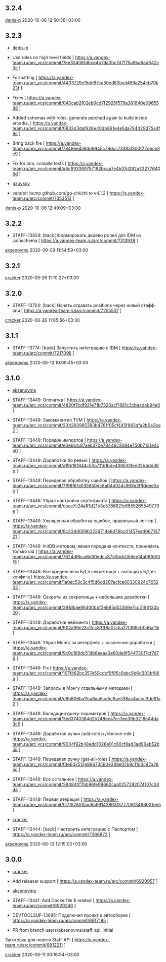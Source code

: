 3.2.4
-----

[denis-p](http://staff/denis-p) 2020-10-06 12:50:36+03:00

3.2.3
-----

* [denis-p](http://staff/denis-p)

 * Use roles on high level fields                                             [ https://a.yandex-team.ru/arc_vcs/commit/7ee334081dbce4b7da0bc7d7175a9ba6ad642c0c ]
 * Formatting                                                                 [ https://a.yandex-team.ru/arc_vcs/commit/4433729e15dd67ca50ed83bed459a254cb70b23f ]
 * Fixes                                                                      [ https://a.yandex-team.ru/arc_vcs/commit/040cab2f02eb0cd7f2926f579a381640e0965588 ]
 * Added schemas with roles, generate patched again to build inside arcadia,  [ https://a.yandex-team.ru/arc_vcs/commit/0833d3daf626e40db891e4e5da794429d75a4f8c ]
 * Bring back file                                                            [ https://a.yandex-team.ru/arc_vcs/commit/7849ee4593d9945c79dcc7338a1300f72dece3e9 ]
 * Fix for idm, compile tests                                                 [ https://a.yandex-team.ru/arc_vcs/commit/a4c993389757182bcaa7e4b07d282a332776408d ]

* [gzuykov](http://staff/gzuykov)

 * vendor: bump github.com/go-chi/chi to v4.1.2  [ https://a.yandex-team.ru/arc/commit/7353513 ]

[denis-p](http://staff/denis-p) 2020-10-06 12:49:09+03:00

3.2.2
-----
 * STAFF-13824: [back] Формировать дерево ролей для IDM из jsonschema                               [ https://a.yandex-team.ru/arc/commit/7313938 ]

[aksenovma](http://staff/aksenovma) 2020-09-09 11:54:59+03:00

3.2.1
-----

[cracker](http://staff/cracker) 2020-08-26 11:10:27+03:00

3.2.0
-----
 * STAFF-13704: [back] Начать отдавать positions через новый стафф-апи  [ https://a.yandex-team.ru/arc/commit/7255537 ]

[cracker](http://staff/cracker) 2020-08-26 11:05:56+03:00

3.1.1
-----
 * STAFF-13774: [back] Запустить интеграцию с IDM  [ https://a.yandex-team.ru/arc/commit/7217098 ]

[aksenovma](http://staff/aksenovma) 2020-08-13 10:09:45+03:00

3.1.0
-----

* [aksenovma](http://staff/aksenovma)

 * STAFF-13449: Опечатка                                                        [ https://a.yandex-team.ru/arc_vcs/commit/4820f7cdf921e71b7326acf1881c3cbeadab94e0 ]
 * STAFF-13449: Закомментил TVM                                                 [ https://a.yandex-team.ru/arc_vcs/commit/234290985383b4761f05cf445f883dfa2b0e2be7 ]
 * STAFF-13449: Порядок импортов                                                [ https://a.yandex-team.ru/arc_vcs/commit/e0e6b1c87aeb370e7844923094e750b7131e4cb0 ]
 * STAFF-13449: Доработки по ревью                                              [ https://a.yandex-team.ru/arc_vcs/commit/a19b181844c50a711b1bde438533fee32b4ddd8b ]
 * STAFF-13449: Переделал обработку ошибок                                      [ https://a.yandex-team.ru/arc_vcs/commit/7f98f61e035850dc8a04d024c908e2fffddee3ab ]
 * STAFF-13449: Убрал настройки сертификата                                     [ https://a.yandex-team.ru/arc_vcs/commit/cbae7c24a1f1d21b3e5786821c6855265549779e ]
 * STAFF-13449: Улучшенная обработка ошибок, правильный логгер                  [ https://a.yandex-team.ru/arc_vcs/commit/8c434d009b2226714e8d79bc01457ea466714721 ]
 * STAFF-13449: InitDB методом, явная передача контекста, принимать только uid  [ https://a.yandex-team.ru/arc_vcs/commit/7624d9bca8d30edcc8753bdc056ee14a08f630f8 ]
 * STAFF-13449: Все креденшелы БД в секретнице + вытащить БД из конфига         [ https://a.yandex-team.ru/arc_vcs/commit/1a0ec53c3c4f5d6dd207ecfce60330924c765202 ]
 * STAFF-13449: Секреты из секретницы + небольшие доработки                     [ https://a.yandex-team.ru/arc_vcs/commit/391dbae86400bbf3eb95d52269e7cc5196130b20 ]
 * STAFF-13449: Доработки нейминга                                              [ https://a.yandex-team.ru/arc_vcs/commit/902a99e23c1fcc83ff8a07c5a27f369c00d6af1b ]
 * STAFF-13449: Убрал Монгу за интерфейс + различные доработки                  [ https://a.yandex-team.ru/arc_vcs/commit/9c0c189dc51db8eeaa3e60de8f544730f7cf7d76 ]
 * STAFF-13449: Fix                                                             [ https://a.yandex-team.ru/arc_vcs/commit/107f462bc357e59cdcf9f05c0abc9b6d303bf86b ]
 * STAFF-13449: Запросы в Монгу отдельными методами                             [ https://a.yandex-team.ru/arc_vcs/commit/d8b806ba11ca9aa5cd5c9ae538ac4accc3de61a2 ]
 * STAFF-13449: Валидация query-параметров                                      [ https://a.yandex-team.ru/arc_vcs/commit/3ed3740384d2b248eca7cc3ee39b3218e44da3c5 ]
 * STAFF-13449: Доработал ручки /add-role и /remove-role                        [ https://a.yandex-team.ru/arc_vcs/commit/9004f92b48edd1028e01c60cf8ad3ad96eb52b55 ]
 * STAFF-13449: Передалал ручку /get-all-roles                                  [ https://a.yandex-team.ru/arc_vcs/commit/f3e6d2512e96673590e348e02b9c11d0c47a285c ]
 * STAFF-13449: Всё остальное                                                   [ https://a.yandex-team.ru/arc_vcs/commit/384840f7bb96fe99662caa0257282074107c34d4 ]
 * STAFF-13449: Первая итерация                                                 [ https://a.yandex-team.ru/arc_vcs/commit/fc7f878510ad9a99143863f377708f3496031ee5 ]

* [cracker](http://staff/cracker)

 * STAFF-13444: [back] Настроить интеграцию с Паспортом  [ https://a.yandex-team.ru/arc/commit/7066872 ]

[aksenovma](http://staff/aksenovma) 2020-08-10 12:15:00+03:00

3.0.0
-----

* [cracker](http://staff/cracker)

 * Add releaser support                                              [ https://a.yandex-team.ru/arc/commit/6920957 ]

* [aksenovma](http://staff/aksenovma)

 * STAFF-13441: Add Dockerfile & related                                             [ https://a.yandex-team.ru/arc/commit/6920246 ]
 * DEVTOOLSUP-13685: Подключил проект к автосборке                                   [ https://a.yandex-team.ru/arc/commit/6917185 ]
 * PR from branch users/aksenovma/staff_api_initial

Заготовка для нового Staff-API  [ https://a.yandex-team.ru/arc/commit/6912211 ]

[cracker](http://staff/cracker) 2020-06-11 00:16:54+03:00

